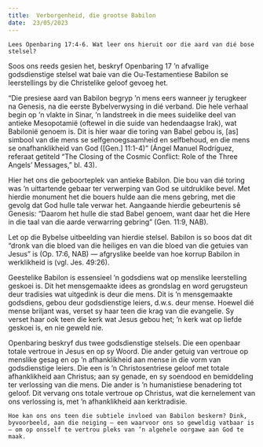 ```yaml
---
title:  Verborgenheid, die grootse Babilon
date:  23/05/2023
---
```


`Lees Openbaring 17:4-6. Wat leer ons hieruit oor die aard van dié bose stelsel?`

Soos ons reeds gesien het, beskryf Openbaring 17 ’n afvallige godsdienstige stelsel wat baie van die Ou-Testamentiese Babilon se leerstellings by die Christelike geloof gevoeg het.

“Die presiese aard van Babilon begryp ’n mens eers wanneer jy terugkeer na Genesis, na die eerste Bybelverwysing in dié verband. Die hele verhaal begin op ’n vlakte in Sinar, ’n landstreek in die mees suidelike deel van antieke Mesopotamië (oftewel in die suide van hedendaagse Irak), wat Babilonië genoem is. Dit is hier waar die toring van Babel gebou is, [as] simbool van die mens se selfgenoegsaamheid en selfbehoud, en die mens se onafhanklikheid van God ([Gen.] 11:1-4)” (Ángel Manuel Rodríguez, referaat getiteld “The Closing of the Cosmic Conflict: Role of the Three Angels’ Messages,” bl. 43).

Hier het ons die geboorteplek van antieke Babilon. Die bou van dié toring was ’n uittartende gebaar ter verwerping van God se uitdruklike bevel. Met hierdie monument het die bouers hulde aan die mens gebring, met die gevolg dat God hulle tale verwar het. Aangaande hierdie gebeurtenis sê Genesis: “Daarom het hulle die stad Babel genoem, want daar het die Here in die taal van die aarde verwarring gebring” (Gen. 11:9, NAB).

Let op die Bybelse uitbeelding van hierdie stelsel. Babilon is so boos dat dit “dronk van die bloed van die heiliges en van die bloed van die getuies van Jesus” is (Op. 17:6, NAB) — afgryslike beelde van hoe korrup Babilon in werklikheid is (vgl. Jes. 49:26).

Geestelike Babilon is essensieel ’n godsdiens wat op menslike leerstelling geskoei is. Dit het mensgemaakte idees as grondslag en word gerugsteun deur tradisies wat uitgedink is deur die mens. Dit is ’n mensgemaakte godsdiens, gebou deur godsdienstige leiers, d.w.s. deur mense. Hoewel dié mense briljant was, verset sy haar teen die krag van die evangelie. Sy verset haar ook teen die kerk wat Jesus gebou het; ’n kerk wat op liefde geskoei is, en nie geweld nie.

Openbaring beskryf dus twee godsdienstige stelsels. Die een openbaar totale vertroue in Jesus en op sy Woord. Die ander getuig van vertroue op menslike gesag en op ’n afhanklikheid aan mense in die vorm van godsdienstige leiers. Die een is ’n Christosentriese geloof met totale afhanklikheid aan Christus; aan sy genade, en sy soendood en bemiddeling ter verlossing van die mens. Die ander is ’n humanistiese benadering tot geloof. Dit vervang ons totale vertroue op Christus, wat die kernelement van ons verlossing is, met ’n afhanklikheid aan kerktradisie.

`Hoe kan ons ons teen die subtiele invloed van Babilon beskerm? Dink, byvoorbeeld, aan die neiging — een waarvoor ons so geweldig vatbaar is — om op onsself te vertrou pleks van ’n algehele oorgawe aan God te maak.`